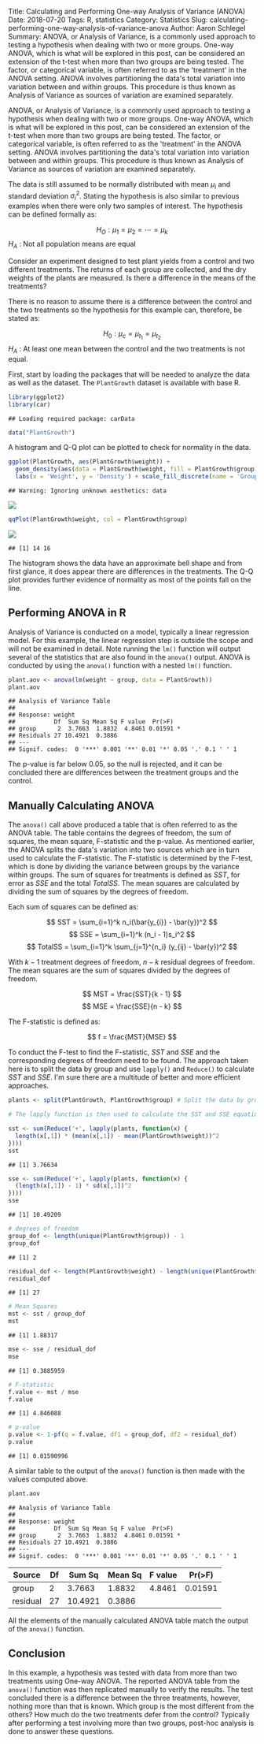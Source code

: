 Title: Calculating and Performing One-way Analysis of Variance (ANOVA)
Date: 2018-07-20
Tags: R, statistics
Category: Statistics
Slug: calculating-performing-one-way-analysis-of-variance-anova
Author: Aaron Schlegel
Summary: ANOVA, or Analysis of Variance, is a commonly used approach to testing a hypothesis when dealing with two or more groups. One-way ANOVA, which is what will be explored in this post, can be considered an extension of the t-test when more than two groups are being tested. The factor, or categorical variable, is often referred to as the 'treatment' in the ANOVA setting. ANOVA involves partitioning the data's total variation into variation between and within groups. This procedure is thus known as Analysis of Variance as sources of variation are examined separately.

ANOVA, or Analysis of Variance, is a commonly used approach to testing a hypothesis when dealing with two or more groups. One-way ANOVA, which is what will be explored in this post, can be considered an extension of the t-test when more than two groups are being tested. The factor, or categorical variable, is often referred to as the 'treatment' in the ANOVA setting. ANOVA involves partitioning the data's total variation into variation between and within groups. This procedure is thus known as Analysis of Variance as sources of variation are examined separately.

The data is still assumed to be normally distributed with mean $\mu_i$ and standard deviation $\sigma_i^2$. Stating the hypothesis is also similar to previous examples when there were only two samples of interest. The hypothesis can be defined formally as:

$$ H_O : \mu_1 = \mu_2 = \cdots = \mu_k $$
$H_A$ : Not all population means are equal

Consider an experiment designed to test plant yields from a control and two different treatments. The returns of each group are collected, and the dry weights of the plants are measured. Is there a difference in the means of the treatments?

There is no reason to assume there is a difference between the control and the two treatments so the hypothesis for this example can, therefore, be stated as:

$$ H_0 : \mu_c = \mu_t_1 = \mu_t_2 $$
$H_A$ : At least one mean between the control and the two treatments is not equal.

First, start by loading the packages that will be needed to analyze the data as well as the dataset. The `PlantGrowth` dataset is available with base R.

``` r
library(ggplot2)
library(car)
```

    ## Loading required package: carData

``` r
data("PlantGrowth")
```

A histogram and Q-Q plot can be plotted to check for normality in the data.

``` r
ggplot(PlantGrowth, aes(PlantGrowth$weight)) + 
  geom_density(aes(data = PlantGrowth$weight, fill = PlantGrowth$group), position = 'identity', alpha = 0.5) +
  labs(x = 'Weight', y = 'Density') + scale_fill_discrete(name = 'Group') + scale_x_continuous(limits = c(2, 8))
```

    ## Warning: Ignoring unknown aesthetics: data

![](figure/anova/plantgrowth_histogram.png)

``` r
qqPlot(PlantGrowth$weight, col = PlantGrowth$group)
```

![](figure/anova/plantgrowth_qqplot.png)

    ## [1] 14 16

The histogram shows the data have an approximate bell shape and from first glance, it does appear there are differences in the treatments. The Q-Q plot provides further evidence of normality as most of the points fall on the line.

Performing ANOVA in R
---------------------

Analysis of Variance is conducted on a model, typically a linear regression model. For this example, the linear regression step is outside the scope and will not be examined in detail. Note running the `lm()` function will output several of the statistics that are also found in the `anova()` output. ANOVA is conducted by using the `anova()` function with a nested `lm()` function.

``` r
plant.aov <- anova(lm(weight ~ group, data = PlantGrowth))
plant.aov
```

    ## Analysis of Variance Table
    ## 
    ## Response: weight
    ##           Df  Sum Sq Mean Sq F value  Pr(>F)  
    ## group      2  3.7663  1.8832  4.8461 0.01591 *
    ## Residuals 27 10.4921  0.3886                  
    ## ---
    ## Signif. codes:  0 '***' 0.001 '**' 0.01 '*' 0.05 '.' 0.1 ' ' 1

The p-value is far below 0.05, so the null is rejected, and it can be concluded there are differences between the treatment groups and the control.

Manually Calculating ANOVA
--------------------------

The `anova()` call above produced a table that is often referred to as the ANOVA table. The table contains the degrees of freedom, the sum of squares, the mean square, F-statistic and the p-value. As mentioned earlier, the ANOVA splits the data's variation into two sources which are in turn used to calculate the F-statistic. The F-statistic is determined by the F-test, which is done by dividing the variance between groups by the variance within groups. The sum of squares for treatments is defined as $SST$, for error as $SSE$ and the total $TotalSS$. The mean squares are calculated by dividing the sum of squares by the degrees of freedom.

Each sum of squares can be defined as:

$$ SST = \sum_{i=1}^k n_i(\bar{y_{i}} - \bar{y})^2 $$
$$ SSE = \sum_{i=1}^k (n_i - 1)s_i^2 $$
$$ TotalSS = \sum_{i=1}^k \sum_{j=1}^{n_i} (y_{ij} - \bar{y})^2 $$

With $k − 1$ treatment degrees of freedom, $n − k$ residual degrees of freedom. The mean squares are the sum of squares divided by the degrees of freedom.

$$ MST = \frac{SST}{k - 1} $$
$$ MSE = \frac{SSE}{n - k} $$

The F-statistic is defined as:

$$ f = \frac{MST}{MSE} $$

To conduct the F-test to find the F-statistic, $SST$ and $SSE$ and the corresponding degrees of freedom need to be found. The approach taken here is to split the data by group and use `lapply()` and `Reduce()` to calculate $SST$ and $SSE$. I'm sure there are a multitude of better and more efficient approaches.

``` r
plants <- split(PlantGrowth, PlantGrowth$group) # Split the data by group into a list

# The lapply function is then used to calculate the SST and SSE equation above for each group. The Reduce function applies a binary function to the elements in each list and is then summed.

sst <- sum(Reduce('+', lapply(plants, function(x) {
  length(x[,1]) * (mean(x[,1]) - mean(PlantGrowth$weight))^2
})))
sst
```

    ## [1] 3.76634

``` r
sse <- sum(Reduce('+', lapply(plants, function(x) {
  (length(x[,1]) - 1) * sd(x[,1])^2
})))
sse
```

    ## [1] 10.49209

``` r
# degrees of freedom
group_dof <- length(unique(PlantGrowth$group)) - 1
group_dof
```

    ## [1] 2

``` r
residual_dof <- length(PlantGrowth$weight) - length(unique(PlantGrowth$group))
residual_dof
```

    ## [1] 27

``` r
# Mean Squares
mst <- sst / group_dof
mst
```

    ## [1] 1.88317

``` r
mse <- sse / residual_dof
mse
```

    ## [1] 0.3885959

``` r
# F-statistic
f.value <- mst / mse
f.value
```

    ## [1] 4.846088

``` r
# p-value
p.value <- 1-pf(q = f.value, df1 = group_dof, df2 = residual_dof)
p.value
```

    ## [1] 0.01590996

A similar table to the output of the `anova()` function is then made with the values computed above.

``` r
plant.aov
```

    ## Analysis of Variance Table
    ## 
    ## Response: weight
    ##           Df  Sum Sq Mean Sq F value  Pr(>F)  
    ## group      2  3.7663  1.8832  4.8461 0.01591 *
    ## Residuals 27 10.4921  0.3886                  
    ## ---
    ## Signif. codes:  0 '***' 0.001 '**' 0.01 '*' 0.05 '.' 0.1 ' ' 1

| Source   | Df  | Sum Sq  | Mean Sq | F value | Pr(&gt;F) |
|----------|-----|---------|---------|---------|-----------|
| group    | 2   | 3.7663  | 1.8832  | 4.8461  | 0.01591   |
| residual | 27  | 10.4921 | 0.3886  |

All the elements of the manually calculated ANOVA table match the output of the `anova()` function.

Conclusion
----------

In this example, a hypothesis was tested with data from more than two treatments using One-way ANOVA. The reported ANOVA table from the `anova()` function was then replicated manually to verify the results. The test concluded there is a difference between the three treatments, however, nothing more than that is known. Which group is the most different from the others? How much do the two treatments defer from the control? Typically after performing a test involving more than two groups, post-hoc analysis is done to answer these questions.
